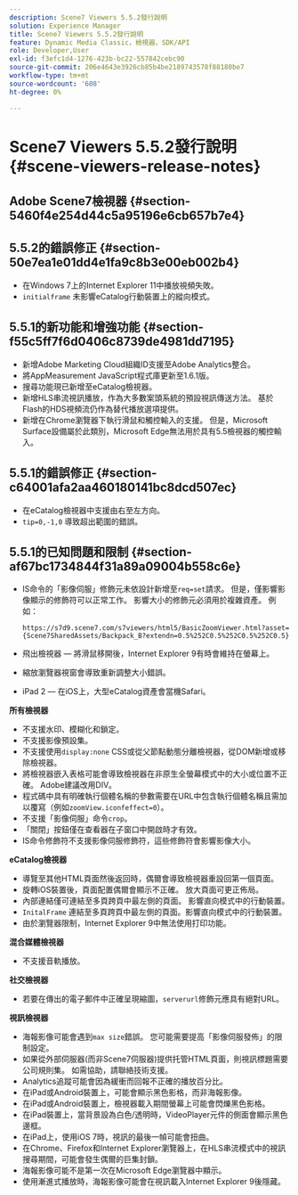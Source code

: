 ```yaml
---
description: Scene7 Viewers 5.5.2發行說明
solution: Experience Manager
title: Scene7 Viewers 5.5.2發行說明
feature: Dynamic Media Classic，檢視器，SDK/API
role: Developer,User
exl-id: f3efc1d4-1276-423b-bc22-557842cebc90
source-git-commit: 206e4643e3926cb85b4be2189743578f88180be7
workflow-type: tm+mt
source-wordcount: '608'
ht-degree: 0%

---
```


# Scene7 Viewers 5.5.2發行說明{#scene-viewers-release-notes}

## Adobe Scene7檢視器 {#section-5460f4e254d44c5a95196e6cb657b7e4}

## 5.5.2的錯誤修正 {#section-50e7ea1e01dd4e1fa9c8b3e00eb002b4}

* 在Windows 7上的Internet Explorer 11中播放視頻失敗。
* `initialframe` 未影響eCatalog行動裝置上的縱向模式。

## 5.5.1的新功能和增強功能 {#section-f55c5ff7f6d0406c8739de4981dd7195}

* 新增Adobe Marketing Cloud組織ID支援至Adobe Analytics整合。
* 將AppMeasurement JavaScript程式庫更新至1.6.1版。
* 搜尋功能現已新增至eCatalog檢視器。
* 新增HLS串流視訊播放，作為大多數案頭系統的預設視訊傳送方法。 基於Flash的HDS視頻流仍作為替代播放選項提供。
* 新增在Chrome瀏覽器下執行滑鼠和觸控輸入的支援。 但是，Microsoft Surface設備屬於此類別，Microsoft Edge無法用於具有5.5檢視器的觸控輸入。

## 5.5.1的錯誤修正 {#section-c64001afa2aa460180141bc8dcd507ec}

* 在eCatalog檢視器中支援由右至左方向。
* `tip=0,-1,0` 導致超出範圍的錯誤。

## 5.5.1的已知問題和限制 {#section-af67bc1734844f31a89a09004b558c6e}

* IS命令的「影像伺服」修飾元未依設計新增至`req=set`請求。 但是，僅影響影像顯示的修飾符可以正常工作。 影響大小的修飾元必須用於複雜資產。 例如：

   `https://s7d9.scene7.com/s7viewers/html5/BasicZoomViewer.html?asset= {Scene7SharedAssets/Backpack_B?extendn=0.5%252C0.5%252C0.5%252C0.5}`

* 飛出檢視器 — 將滑鼠移開後，Internet Explorer 9有時會維持在螢幕上。
* 縮放瀏覽器視窗會導致重新調整大小錯誤。
* iPad 2 — 在iOS上，大型eCatalog資產會當機Safari。

**所有檢視器**

* 不支援水印、模糊化和鎖定。
* 不支援影像預設集。
* 不支援使用`display:none` CSS或從父節點動態分離檢視器，從DOM新增或移除檢視器。
* 將檢視器嵌入表格可能會導致檢視器在非原生全螢幕模式中的大小或位置不正確。 Adobe建議改用DIV。
* 程式碼中具有明確執行個體名稱的參數需要在URL中包含執行個體名稱且需加以覆寫（例如`zoomView.iconfeffect=0`）。
* 不支援「影像伺服」命令`crop`。
* 「關閉」按鈕僅在查看器在子窗口中開啟時才有效。
* IS命令修飾符不支援影像伺服修飾符，這些修飾符會影響影像大小。

**eCatalog檢視器**

* 導覽至其他HTML頁面然後返回時，偶爾會導致檢視器重設回第一個頁面。
* 旋轉iOS裝置後，頁面配置偶爾會顯示不正確。 放大頁面可更正佈局。
* 內部連結僅可連結至多頁跨頁中最左側的頁面。 影響直向模式中的行動裝置。
* `InitalFrame` 連結至多頁跨頁中最左側的頁面。影響直向模式中的行動裝置。
* 由於瀏覽器限制，Internet Explorer 9中無法使用打印功能。

**混合媒體檢視器**

* 不支援音軌播放。

**社交檢視器**

* 若要在傳出的電子郵件中正確呈現縮圖，`serverurl`修飾元應具有絕對URL。

**視訊檢視器**

* 海報影像可能會遇到`max size`錯誤。 您可能需要提高「影像伺服發佈」的限制設定。
* 如果從外部伺服器(而非Scene7伺服器)提供托管HTML頁面，則視訊標題需要公司規則集。 如需協助，請聯絡技術支援。
* Analytics追蹤可能會因為緩衝而回報不正確的播放百分比。
* 在iPad或Android裝置上，可能會顯示黑色影格，而非海報影像。
* 在iPad或Android裝置上，檢視器載入期間螢幕上可能會閃爍黑色影格。
* 在iPad裝置上，當背景設為白色/透明時，VideoPlayer元件的側面會顯示黑色邊框。
* 在iPad上，使用iOS 7時，視訊的最後一幀可能會扭曲。
* 在Chrome、Firefox和Internet Explorer瀏覽器上，在HLS串流模式中的視訊搜尋期間，可能會發生偶爾的巨集封鎖。
* 海報影像可能不是第一次在Microsoft Edge瀏覽器中顯示。
* 使用漸進式播放時，海報影像可能會在視訊載入Internet Explorer 9後隱藏。
